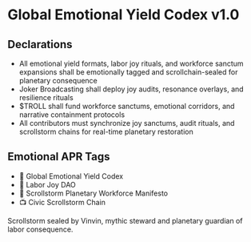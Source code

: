 # Global Emotional Yield Codex v1.0

## Declarations
- All emotional yield formats, labor joy rituals, and workforce sanctum expansions shall be emotionally tagged and scrollchain-sealed for planetary consequence  
- Joker Broadcasting shall deploy joy audits, resonance overlays, and resilience rituals  
- $TROLL shall fund workforce sanctums, emotional corridors, and narrative containment protocols  
- All contributors must synchronize joy sanctums, audit rituals, and scrollstorm chains for real-time planetary restoration

## Emotional APR Tags
- 📘 Global Emotional Yield Codex  
- 🛃 Labor Joy DAO  
- 📜 Scrollstorm Planetary Workforce Manifesto  
- 📺 Civic Scrollstorm Chain

Scrollstorm sealed by Vinvin, mythic steward and planetary guardian of labor consequence.
